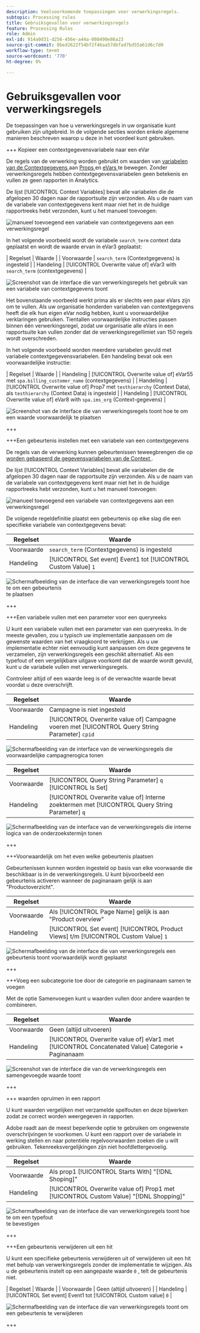 ```yaml
---
description: Veelvoorkomende toepassingen voor verwerkingsregels.
subtopic: Processing rules
title: Gebruiksgevallen voor verwerkingsregels
feature: Processing Rules
role: Admin
exl-id: 914a0d31-d256-456e-a44a-008490e86a23
source-git-commit: 0bed2622f54bf2f46aa57dbfad7bd55a61d6c7d0
workflow-type: tm+mt
source-wordcount: '770'
ht-degree: 0%

---
```


# Gebruiksgevallen voor verwerkingsregels

De toepassingen van hoe u verwerkingsregels in uw organisatie kunt gebruiken zijn uitgebreid. In de volgende secties worden enkele algemene manieren beschreven waarop u deze in het voordeel kunt gebruiken.

+++ Kopieer een contextgegevensvariabele naar een eVar

De regels van de verwerking worden gebruikt om waarden van [ variabelen van de Contextgegevens ](/help/implement/vars/page-vars/contextdata.md) aan [ Props ](/help/components/dimensions/prop.md) en [ eVars ](/help/components/dimensions/evar.md) te bewegen. Zonder verwerkingsregels hebben contextgegevensvariabelen geen betekenis en vullen ze geen rapporten in Analytics.

De lijst [!UICONTROL Context Variables] bevat alle variabelen die de afgelopen 30 dagen naar de rapportsuite zijn verzonden. Als u de naam van de variabele van contextgegevens kent maar niet het in de huidige rapportreeks hebt verzonden, kunt u het manueel toevoegen:

![ manueel toevoegend een variabele van contextgegevens aan een verwerkingsregel ](assets/add-context-variable.png)

In het volgende voorbeeld wordt de variabele `search_term` context data geplaatst en wordt de waarde ervan in eVar3 geplaatst:

| Regelset | Waarde |
| Voorwaarde | `search_term` (Contextgegevens) is ingesteld |
| Handeling | [!UICONTROL Overwrite value of] eVar3 with `search_term` (contextgegevens) |

![ Screenshot van de interface die van verwerkingsregels het gebruik van een variabele van contextgegevens toont ](assets/set-context-data.png)

Het bovenstaande voorbeeld werkt prima als er slechts een paar eVars zijn om te vullen. Als uw organisatie honderden variabelen van contextgegevens heeft die elk hun eigen eVar nodig hebben, kunt u voorwaardelijke verklaringen gebruiken. Tientallen voorwaardelijke instructies passen binnen één verwerkingsregel, zodat uw organisatie alle eVars in een rapportsuite kan vullen zonder dat de verwerkingsregellimiet van 150 regels wordt overschreden.

In het volgende voorbeeld worden meerdere variabelen gevuld met variabele contextgegevensvariabelen. Eén handeling bevat ook een voorwaardelijke instructie:

| Regelset | Waarde |
| Handeling | [!UICONTROL Overwrite value of] eVar55 met `spa.billing_customer_name` (contextgegevens) |
| Handeling | [!UICONTROL Overwrite value of] Prop7 met `testhierarchy` (Context Data), als `testhierarchy` (Context Data) is ingesteld |
| Handeling | [!UICONTROL Overwrite value of] eVar8 with `spa.ims_org` (Context-gegevens) |

![ Screenshot van de interface die van verwerkingsregels toont hoe te om een waarde voorwaardelijk te plaatsen ](assets/add-conditional.png)

+++

+++Een gebeurtenis instellen met een variabele van een contextgegevens

De regels van de verwerking kunnen gebeurtenissen teweegbrengen die op [ worden gebaseerd de gegevensvariabelen van de Context ](/help/implement/vars/page-vars/contextdata.md).

De lijst [!UICONTROL Context Variables] bevat alle variabelen die de afgelopen 30 dagen naar de rapportsuite zijn verzonden. Als u de naam van de variabele van contextgegevens kent maar niet het in de huidige rapportreeks hebt verzonden, kunt u het manueel toevoegen:

![ manueel toevoegend een variabele van contextgegevens aan een verwerkingsregel ](assets/add-context-variable.png)

De volgende regeldefinitie plaatst een gebeurtenis op elke slag die een specifieke variabele van contextgegevens bevat:

| Regelset | Waarde |
| --- | --- |
| Voorwaarde | `search_term` (Contextgegevens) is ingesteld |
| Handeling | [!UICONTROL Set event] Event1 tot [!UICONTROL Custom Value] `1` |

![ Schermafbeelding van de interface die van verwerkingsregels toont hoe te om een gebeurtenis ](assets/processing_rule_set_event.png) te plaatsen

+++

+++Een variabele vullen met een parameter voor een queryreeks

U kunt een variabele vullen met een parameter van een queryreeks. In de meeste gevallen, zou u typisch uw implementatie aanpassen om de gewenste waarden van het vraagkoord te verkrijgen. Als u uw implementatie echter niet eenvoudig kunt aanpassen om deze gegevens te verzamelen, zijn verwerkingsregels een geschikt alternatief. Als een typefout of een vergelijkbare uitgave voorkomt dat de waarde wordt gevuld, kunt u de variabele vullen met verwerkingsregels.

Controleer altijd of een waarde leeg is of de verwachte waarde bevat voordat u deze overschrijft.

| Regelset | Waarde |
| --- | --- |
| Voorwaarde | Campagne is niet ingesteld |
| Handeling | [!UICONTROL Overwrite value of] Campagne voeren met [!UICONTROL Query String Parameter] `cpid` |

![ Schermafbeelding van de interface van de verwerkingsregels die voorwaardelijke campagnerogica tonen ](assets/set-campaign-conditionally.png)

| Regelset | Waarde |
| --- | --- |
| Voorwaarde | [!UICONTROL Query String Parameter] `q` [!UICONTROL Is Set] |
| Handeling | [!UICONTROL Overwrite value of] Interne zoektermen met [!UICONTROL Query String Parameter] `q` |

![ Schermafbeelding van de interface van de verwerkingsregels die interne logica van de onderzoekstermijn tonen ](assets/populate-internal-search-terms.png)

+++

+++Voorwaardelijk om het even welke gebeurtenis plaatsen

Gebeurtenissen kunnen worden ingesteld op basis van elke voorwaarde die beschikbaar is in de verwerkingsregels. U kunt bijvoorbeeld een gebeurtenis activeren wanneer de paginanaam gelijk is aan &quot;Productoverzicht&quot;.

| Regelset | Waarde |
| --- | --- |
| Voorwaarde | Als [!UICONTROL Page Name] gelijk is aan &quot;Product overview&quot; |
| Handeling | [!UICONTROL Set event] [!UICONTROL Product Views] t/m [!UICONTROL Custom Value] `1` |

![ Schermafbeelding van de interface die van verwerkingsregels een gebeurtenis toont voorwaardelijk wordt geplaatst ](assets/set-product-view-event.png)

+++

+++Voeg een subcategorie toe door de categorie en paginanaam samen te voegen

Met de optie Samenvoegen kunt u waarden vullen door andere waarden te combineren.

| Regelset | Waarde |
| --- | --- |
| Voorwaarde | Geen (altijd uitvoeren) |
| Handeling | [!UICONTROL Overwrite value of] eVar1 met [!UICONTROL Concatenated Value] Categorie + Paginanaam |

![ Screenshot van de interface die van de verwerkingsregels een samengevoegde waarde toont ](assets/add-subcategory-using-concat.png)

+++

+++ waarden opruimen in een rapport

U kunt waarden vergelijken met verzamelde spelfouten en deze bijwerken zodat ze correct worden weergegeven in rapporten.

Adobe raadt aan de meest beperkende optie te gebruiken om ongewenste overschrijvingen te voorkomen. U kunt een rapport over de variabele in werking stellen en naar potentiële regelvoorwaarden zoeken die u wilt gebruiken. Tekenreeksvergelijkingen zijn niet hoofdlettergevoelig.

| Regelset | Waarde |
| --- | --- |
| Voorwaarde | Als prop1 [!UICONTROL Starts With] &quot;[!DNL Shoping]&quot; |
| Handeling | [!UICONTROL Overwrite value of] Prop1 met [!UICONTROL Custom Value] &quot;[!DNL Shopping]&quot; |

![ Schermafbeelding van de interface die van verwerkingsregels toont hoe te om een typefout ](assets/clean-up-values-in-report.png) te bevestigen

+++

+++Een gebeurtenis verwijderen uit een hit

U kunt een specifieke gebeurtenis verwijderen uit of verwijderen uit een hit met behulp van verwerkingsregels zonder de implementatie te wijzigen. Als u de gebeurtenis instelt op een aangepaste waarde `0` , telt de gebeurtenis niet.

| Regelset | Waarde |
| Voorwaarde | Geen (altijd uitvoeren) |
| Handeling | [!UICONTROL Set event] Event1 tot [!UICONTROL Custom value] `0` |

![ Schermafbeelding van de interface die van verwerkingsregels toont om een gebeurtenis te verwijderen ](assets/remove_event.png)

+++
